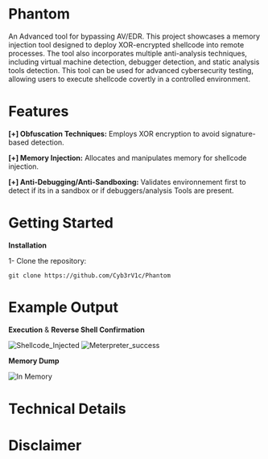 # Phantom
An Advanced tool for bypassing AV/EDR.
This project showcases a memory injection tool designed to deploy XOR-encrypted shellcode into remote processes.
The tool also incorporates multiple anti-analysis techniques, including virtual machine detection, debugger detection, and static analysis tools detection.
This tool can be used for advanced cybersecurity testing, allowing users to execute shellcode covertly in a controlled environment.




# Features

**[+] Obfuscation Techniques:** Employs XOR encryption to avoid signature-based detection.

**[+] Memory Injection:** Allocates and manipulates memory for shellcode injection.

**[+] Anti-Debugging/Anti-Sandboxing:** Validates environnement first to detect if its in a sandbox or if debuggers/analysis Tools are present.




# Getting Started

**Installation**

1- Clone the repository:
```
git clone https://github.com/Cyb3rV1c/Phantom
```


# Example Output

**Execution** & **Reverse Shell Confirmation**


![Shellcode_Injected](https://github.com/user-attachments/assets/34738791-a780-4dd9-905c-763d72b76ed1)
![Meterpreter_success](https://github.com/user-attachments/assets/842ae165-fa46-4b9b-9d24-b17c7866934c)


**Memory Dump**

![In Memory](https://github.com/user-attachments/assets/dbfa3449-bce2-41d3-9196-9ea3cca788d6)


# Technical Details




# Disclaimer
